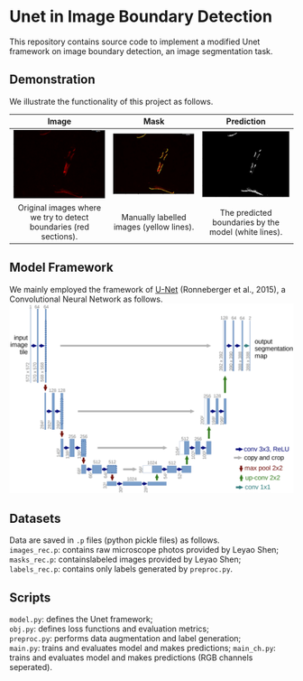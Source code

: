 # Unet in Image Boundary Detection
This repository contains source code to implement a modified Unet framework on image boundary detection, an image segmentation task.

## Demonstration
We illustrate the functionality of this project as follows.    

Image | Mask | Prediction
:-------------------------:|:-------------------------:|:-------------------------:
![](/demo/image.PNG) | ![](/demo/mask.PNG) | ![](/demo/label.PNG)
Original images where we try to detect boundaries (red sections). | Manually labelled images (yellow lines). | The predicted boundaries by the model (white lines).

## Model Framework    
We mainly employed the framework of [U-Net](https://arxiv.org/abs/1505.04597) (Ronneberger et al., 2015), a Convolutional Neural Network as follows.
![](/demo/unet.PNG)

## Datasets
Data are saved in `.p` files (python pickle files) as follows.    
`images_rec.p`: contains raw microscope photos provided by Leyao Shen;    
`masks_rec.p`: containslabeled images provided by Leyao Shen;    
`labels_rec.p`: contains only labels generated by `preproc.py`.

## Scripts
`model.py`: defines the Unet framework;    
`obj.py`: defines loss functions and evaluation metrics;    
`preproc.py`: performs data augmentation and label generation;    
`main.py`: trains and evaluates model and makes predictions;
`main_ch.py`: trains and evaluates model and makes predictions (RGB channels seperated).

